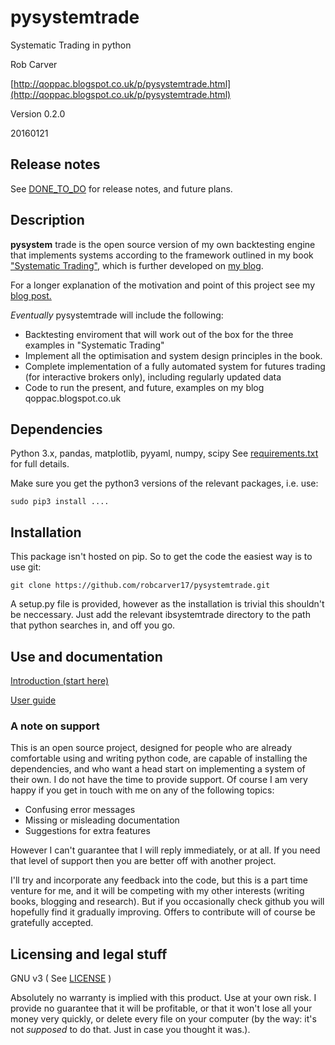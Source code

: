 # pysystemtrade

Systematic Trading in python

Rob Carver

[http://qoppac.blogspot.co.uk/p/pysystemtrade.html](http://qoppac.blogspot.co.uk/p/pysystemtrade.html)


Version 0.2.0


20160121


## Release notes

See [DONE_TO_DO](DONE_TO_DO.md) for release notes, and future plans.


## Description

**pysystem** trade is the open source version of my own backtesting engine that implements systems according to the framework outlined in my book ["Systematic Trading"](http://www.systematictrading.org), which is further developed on [my blog](http://qoppac.blogspot.com).

For a longer explanation of the motivation and point of this project see my [blog post.](http://qoppac.blogspot.co.uk/2015/12/pysystemtrade.html)

*Eventually* pysystemtrade will include the following:

- Backtesting enviroment that will work out of the box for the three examples in "Systematic Trading" 
- Implement all the optimisation and system design principles in the book.
- Complete implementation of a fully automated system for futures trading (for interactive brokers only), including regularly updated data
- Code to run the present, and future, examples on my blog qoppac.blogspot.co.uk


## Dependencies

Python 3.x, pandas, matplotlib, pyyaml, numpy, scipy
See [requirements.txt](requirements.txt) for full details.

Make sure you get the python3 versions of the relevant packages, i.e. use:

```
sudo pip3 install ....
```

## Installation

This package isn't hosted on pip. So to get the code the easiest way is to use git:

```
git clone https://github.com/robcarver17/pysystemtrade.git
```

A setup.py file is provided, however as the installation is trivial this shouldn't be neccessary. Just add the relevant ibsystemtrade directory to the path that python searches in, and off you go.

## Use and documentation

[Introduction (start here)](docs/introduction.md)

[User guide](docs/userguide.md)


### A note on support

This is an open source project, designed for people who are already comfortable using and writing python code, are capable of installing the dependencies, and who want a head start on implementing a system of their own. I do not have the time to provide support. Of course I am very happy if you get in touch with me on any of the following topics:

- Confusing error messages
- Missing or misleading documentation
- Suggestions for extra features

However I can't guarantee that I will reply immediately, or at all. If you need that level of support then you are better off with another project.

I'll try and incorporate any feedback into the code, but this is a part time venture for me, and it will be competing with my other interests (writing books, blogging and research). But if you occasionally check github you will hopefully find it gradually improving. Offers to contribute will of course be gratefully accepted.


## Licensing and legal stuff

GNU v3
( See [LICENSE](LICENSE) )

Absolutely no warranty is implied with this product. Use at your own risk. I provide no guarantee that it will be profitable, or that it won't lose all your money very quickly, or delete every file on your computer (by the way: it's not *supposed* to do that. Just in case you thought it was.).

